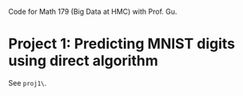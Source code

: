 Code for Math 179 (Big Data at HMC) with Prof. Gu.

# Project 1: Predicting MNIST digits using direct algorithm
See ```proj1\```.

